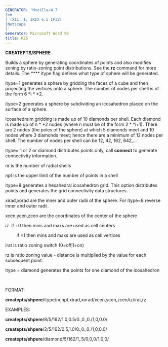 ```yaml
---
GENERATOR: 'Mozilla/4.7 
[en
] (X11; I; IRIX 6.5 IP32) 
[Netscape
]'
Generator: Microsoft Word 98
title: RZS
---
```


 **CREATEPTS/SPHERE**

Builds a sphere by generating coordinates of points and also modifies
zoning by ratio-zoning point distributions. See the **rz** command for
more details. The **** itype flag defines what type of sphere will be
generated.

itype=1 generates a sphere by gridding the faces of a cube and then
projecting the vertices onto a sphere. The number of nodes per shell is
of the form 6
*i
*
*2.

itype=2 generates a sphere by subdividing an icosahedron placed on the
surface of a sphere.

Icosahedralm gridding is made up of 10 diamonds per shell. Each diamond
is made up of n
*
*2 nodes (where n must be of the form 2
*
*i+1). There
are 2 nodes (the poles of the sphere) at which 5 diamonds meet and 10
nodes where 3 diamonds meet; hence there are a minimum of 12 nodes per
shell. The number of nodes per shell can be 12, 42, 162, 642,...

itype= 1 or 2 or diamond distributes points only, call **connect** to
generate connectivity information.

nr is the number of radial shells

npt is the upper limit of the number of points in a shell

itype=8 generates a hexahedral icosahedron grid. This option distributes
points and generates the grid connectivity data structures.

xirad,xorad are the inner and outer radii of the sphere. For itype=8
reverse inner and outer radii.

xcen,ycen,zcen are the coordinates of the center of the sphere

iz  if =0 then mins and maxs are used as cell centers

         if =1 then mins and maxs are used as cell vertices

irat is ratio zoning switch (0=off,1=on)

rz is ratio zoning value - distance is multiplied by the value for each
subsequent point.

itype = diamond generates the points for one diamond of the icosahedron

 

FORMAT:

**createpts/shpere**/itype/nr,npt,xirad,xorad/xcen,ycen,zcen/iz/irat,rz

EXAMPLES:

**createpts/shpere**/8/5/162/1.0,0.5/0.,0.,0./1,0,0.0/

**createpts/shpere**/2/5/162/0.5,1.0/0.,0.,0./1,0,0.0/

**createpts/shpere**/diamond/5/162/1,.5/0,0,0/1,0,0/
